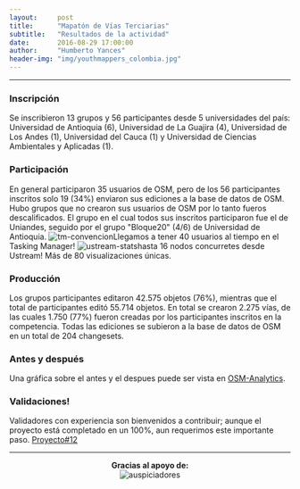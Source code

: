 ```yaml
---
layout:     post
title:      "Mapatón de Vías Terciarias"
subtitle:   "Resultados de la actividad"
date:       2016-08-29 17:00:00
author:     "Humberto Yances"
header-img: "img/youthmappers_colombia.jpg"
---
```


- - -

<h3><strong>Inscripción</strong></h3>
Se inscribieron 13 grupos y 56 participantes desde 5 universidades del país: Universidad de Antioquia (6), Universidad de La Guajira (4), Universidad de Los Andes (1), Universidad del Cauca (1) y Universidad de Ciencias Ambientales y Aplicadas (1).

<h3><strong>Participación</strong></h3>
En general participaron 35 usuarios de OSM, pero de los 56 participantes inscritos solo 19 (34%) enviaron sus ediciones a la base de datos de OSM.  Hubo grupos que no crearon sus usuarios de OSM por lo tanto fueros descalificados.  El grupo en el cual todos sus inscritos participaron fue el de Uniandes, seguido por el grupo "Bloque20" (4/6) de Universidad de Antioquia.

<img src="{{ site.baseurl }}/img/tm-convencion.jpg" alt="tm-convencion">
​Llegamos a tener 40 usuarios al tiempo en el Tasking Manager!

<img src="{{ site.baseurl }}/img/ustream-stats.png" alt="ustream-stats">
​hasta 16 nodos concurretes desde Ustream! Más de 80 visualizaciones únicas.

<h3><strong>Producción</strong></h3>
Los grupos participantes editaron 42.575 objetos (76%), mientras que el total de participantes editó 55.714 objetos.  En total se crearon 2.275 vías, de las cuales 1.750 (77%) fueron creadas por los participantes inscritos en la competencia.  Todas las ediciones se subieron a la base de datos de OSM en un total de 204 changesets.

<h3><strong>Antes y después</strong></h3>
Una gráfica sobre el antes y el despues puede ser vista en <a href="http://osm-analytics.org/#/compare/polygon:zvk_Mcnfs%40oTnf_%40%7DnDf%7Df%40crl%40lXgaKafr%40fsDeo%5Dw%7BOmqZi%7DLm%60c%40mgJ_pp%40xiKmiRtiVtdKfoQf%7BEtqGxwUrfQ%7CjW/2016...now/highways" target="_blank">OSM-Analytics</a>.

<h3><strong>Validaciones!</strong></h3>
Validadores con experiencia son bienvenidos a contribuir; aunque el proyecto está completado en un 100%, aun requerimos este importante paso.  <a href="http://tareas.openstreetmap.co/project/12" target="_blank">Proyecto#12</a>


<hr>

<p align="center"><strong>Gracias al apoyo de:</strong><br>
<img src="{{ site.baseurl }}/img/auspicio.jpg" alt="auspiciadores"></p>